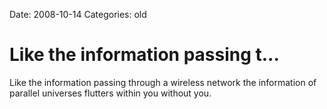 Date: 2008-10-14
Categories: old

# Like the information passing t...

Like the information passing through a wireless network the information of parallel universes flutters within you without you.
